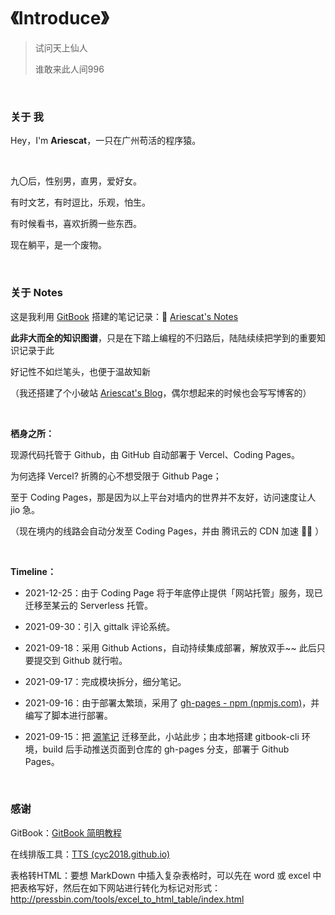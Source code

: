 # 《Introduce》



> 试问天上仙人
>
> 谁敢来此人间996



<br>

### 关于 我

Hey，I'm <strong>Ariescat</strong>，一只在广州苟活的程序猿。

<br>

九〇后，性别男，直男，爱好女。

有时文艺，有时逗比，乐观，怕生。

有时候看书，喜欢折腾一些东西。

现在躺平，是一个废物。

<br>



### 关于 Notes

这是我利用 [GitBook](https://www.gitbook.com/) 搭建的笔记记录：📖 [Ariescat's Notes](https://awesome.ariescat.top/)

**此非大而全的知识图谱**，只是在下踏上编程的不归路后，陆陆续续把学到的重要知识记录于此

好记性不如烂笔头，也便于温故知新

（我还搭建了个小破站 [Ariescat's Blog](https://ariescat.top/)，偶尔想起来的时候也会写写博客的）

<br>



**栖身之所：**

现源代码托管于 Github，由 GitHub 自动部署于 Vercel、Coding Pages。

为何选择 Vercel? 折腾的心不想受限于 Github Page；

至于 Coding Pages，那是因为以上平台对墙内的世界并不友好，访问速度让人 jio 急。

（现在境内的线路会自动分发至 Coding Pages，并由 腾讯云的 CDN 加速 🚀🚀 ）

<br>



**Timeline：**

* 2021-12-25：由于 Coding Page 将于年底停止提供「网站托管」服务，现已迁移至某云的 Serverless 托管。

* 2021-09-30：引入 gittalk 评论系统。

* 2021-09-18：采用 Github Actions，自动持续集成部署，解放双手~~ 此后只要提交到 Github 就行啦。

* 2021-09-17：完成模块拆分，细分笔记。

* 2021-09-16：由于部署太繁琐，采用了 [gh-pages - npm (npmjs.com)](https://www.npmjs.com/package/gh-pages)，并编写了脚本进行部署。

* 2021-09-15：把 [源笔记](https://ariescat.top/docs/Awesome/) 迁移至此，小站此步；由本地搭建 gitbook-cli 环境，build 后手动推送页面到仓库的 gh-pages 分支，部署于 Github Pages。

<br>



### 感谢

GitBook：[GitBook 简明教程](https://www.mapull.com/gitbook/comscore/)

在线排版工具：[TTS (cyc2018.github.io)](https://cyc2018.github.io/Text-Typesetting/)

表格转HTML：要想 MarkDown 中插入复杂表格时，可以先在 word 或 excel 中把表格写好，然后在如下网站进行转化为标记对形式：http://pressbin.com/tools/excel_to_html_table/index.html
